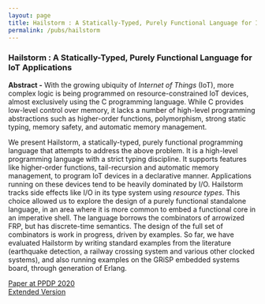 ```yaml
---
layout: page
title: Hailstorm : A Statically-Typed, Purely Functional Language for IoT Applications
permalink: /pubs/hailstorm
---
```


### Hailstorm : A Statically-Typed, Purely Functional Language for IoT Applications

**Abstract -** With the growing ubiquity of *Internet of Things* (IoT), more complex logic is being programmed on resource-constrained IoT devices, almost exclusively using the C 
programming language. While C provides low-level control over memory, it lacks a number of high-level programming abstractions such as higher-order functions, 
polymorphism, strong static typing, memory safety, and automatic memory management.

We present Hailstorm, a statically-typed, purely functional programming language that attempts to address the above problem. It is a high-level programming language 
with a strict typing discipline. It supports features like higher-order functions, tail-recursion and automatic memory management, to program IoT devices in 
a declarative manner. Applications running on these devices tend to be heavily dominated by I/O. Hailstorm tracks side effects like I/O in its type system using 
*resource types*. This choice allowed us to explore the design of a purely functional standalone language, in an area where it is more common to embed a functional core 
in an imperative shell. The language borrows the combinators of arrowized FRP, but has discrete-time semantics. The design of the full set of combinators is work in 
progress, driven by examples. So far, we have evaluated Hailstorm by writing standard examples from the literature (earthquake detection, a railway crossing system 
and various other clocked systems), and also running examples on the GRiSP embedded systems board, through generation of Erlang.

[Paper at PPDP 2020](https://abhiroop.github.io/pubs/hailstorm_ppdp.pdf)                   
[Extended Version](https://abhiroop.github.io/pubs/hailstorm.pdf)
